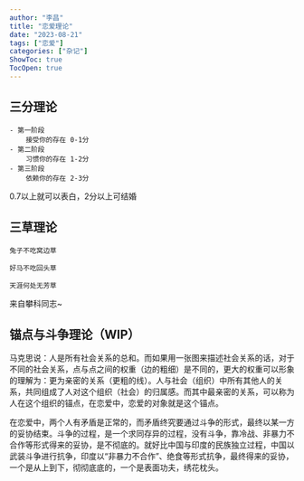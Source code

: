```yaml
---
author: "李昌"
title: "恋爱理论"
date: "2023-08-21"
tags: ["恋爱"]
categories: ["杂记"]
ShowToc: true
TocOpen: true
---
```

## 三分理论

```
- 第一阶段
	接受你的存在 0-1分
- 第二阶段
	习惯你的存在 1-2分
- 第三阶段
	依赖你的存在 2-3分
```

0.7以上就可以表白，2分以上可结婚

## 三草理论

```
兔子不吃窝边草

好马不吃回头草

天涯何处无芳草
```

来自攀科同志~

## 锚点与斗争理论（WIP）

马克思说：人是所有社会关系的总和。而如果用一张图来描述社会关系的话，对于不同的社会关系，点与点之间的权重（边的粗细）是不同的，更大的权重可以形象的理解为：更为亲密的关系（更粗的线）。人与社会（组织）中所有其他人的关系，共同组成了人对这个组织（社会）的归属感。而其中最亲密的关系，可以称为人在这个组织的锚点，在恋爱中，恋爱的对象就是这个锚点。

在恋爱中，两个人有矛盾是正常的，而矛盾终究要通过斗争的形式，最终以某一方的妥协结束。斗争的过程，是一个求同存异的过程，没有斗争，靠冷战、非暴力不合作等形式得来的妥协，是不彻底的。就好比中国与印度的民族独立过程，中国以武装斗争进行抗争，印度以“非暴力不合作”、绝食等形式抗争，最终得来的妥协，一个是从上到下，彻彻底底的，一个是表面功夫，绣花枕头。